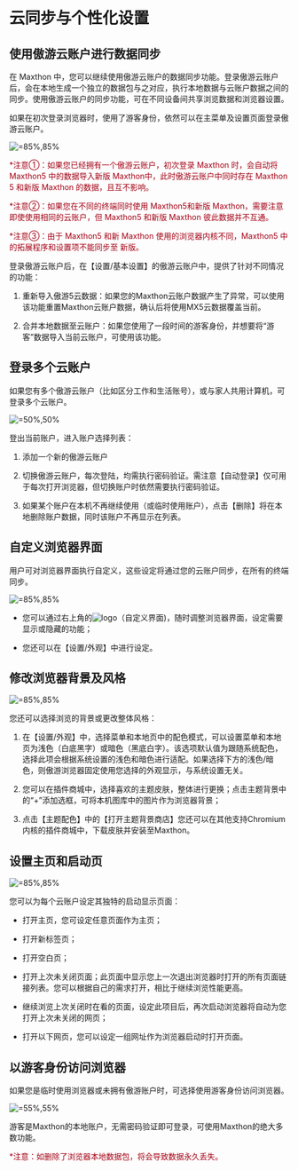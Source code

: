 # 云同步与个性化设置

## 使用傲游云账户进行数据同步

在 Maxthon 中，您可以继续使用傲游云账户的数据同步功能。登录傲游云账户后，会在本地生成一个独立的数据包与之对应，执行本地数据与云账户数据之间的同步。使用傲游云账户的同步功能，可在不同设备间共享浏览数据和浏览器设置。

如果在初次登录浏览器时，使用了游客身份，依然可以在主菜单及设置页面登录傲游云账户。

![](images/02-1.png "=85%,85%")

<font color=#A30014>*注意①：如果您已经拥有一个傲游云账户，初次登录 Maxthon 时，会自动将 Maxthon5 中的数据导入新版 Maxthon中，此时傲游云账户中同时存在 Maxthon 5 和新版 Maxthon 的数据，且互不影响。</font>

<font color=#A30014>*注意②：如果您在不同的终端同时使用 Maxthon5和新版 Maxthon，需要注意即使使用相同的云账户，但 Maxthon5 和新版 Maxthon 彼此数据并不互通。</font>

<font color=#A30014>*注意③：由于 Maxthon5 和新 Maxthon 使用的浏览器内核不同，Maxthon5 中的拓展程序和设置项不能同步至 新版。</font>

登录傲游云账户后，在【设置/基本设置】的傲游云账户中，提供了针对不同情况的功能：

1. 重新导入傲游5云数据：如果您的Maxthon云账户数据产生了异常，可以使用该功能重置Maxthon云账户数据，确认后将使用MX5云数据覆盖当前。

2. 合并本地数据至云账户：如果您使用了一段时间的游客身份，并想要将“游客”数据导入当前云账户，可使用该功能。

## 登录多个云账户

如果您有多个傲游云账户（比如区分工作和生活账号），或与家人共用计算机，可登录多个云账户。

![](images/02-2.png "=50%,50%")

登出当前账户，进入账户选择列表：

1. 添加一个新的傲游云账户

2. 切换傲游云账户，每次登陆，均需执行密码验证。需注意【自动登录】仅可用于每次打开浏览器，但切换账户时依然需要执行密码验证。

3. 如果某个账户在本机不再继续使用（或临时使用账户），点击【删除】将在本地删除账户数据，同时该账户不再显示在列表。

   

## 自定义浏览器界面

用户可对浏览器界面执行自定义，这些设定将通过您的云账户同步，在所有的终端同步。

![](images/02-3.png "=85%,85%")

- 您可以通过右上角的![logo](images/00-5.png)（自定义界面)，随时调整浏览器界面，设定需要显示或隐藏的功能；

- 您还可以在【设置/外观】中进行设定。


## 修改浏览器背景及风格

![](images/02-4.png "=85%,85%")

您还可以选择浏览的背景或更改整体风格：

1. 在【设置/外观】中，选择菜单和本地页中的配色模式，可以设置菜单和本地页为浅色（白底黑字）或暗色（黑底白字）。该选项默认值为跟随系统配色，选择此项会根据系统设置的浅色和暗色进行适配。如果选择下方的浅色/暗色，则傲游浏览器固定使用您选择的外观显示，与系统设置无关。

2. 您可以在插件商城中，选择喜欢的主题皮肤，整体进行更换；点击主题背景中的“+”添加选框，可将本机图库中的图片作为浏览器背景；

3. 点击【主题配色】中的【打开主题背景商店】您还可以在其他支持Chromium内核的插件商城中，下载皮肤并安装至Maxthon。

   

## 设置主页和启动页

![](images/02-5.png "=85%,85%")

您可以为每个云账户设定其独特的启动显示页面：

- 打开主页，您可设定任意页面作为主页；

- 打开新标签页；

- 打开空白页；

- 打开上次未关闭页面；此页面中显示您上一次退出浏览器时打开的所有页面链接列表。您可以根据自己的需求打开，相比于继续浏览性能更高。

- 继续浏览上次关闭时在看的页面，设定此项目后，再次启动浏览器将自动为您打开上次未关闭的网页；

- 打开以下网页，您可以设定一组网址作为浏览器启动时打开页面。

  

## 以游客身份访问浏览器

如果您是临时使用浏览器或未拥有傲游账户时，可选择使用游客身份访问浏览器。

![](images/02-6.png "=55%,55%")

游客是Maxthon的本地账户，无需密码验证即可登录，可使用Maxthon的绝大多数功能。

<font color=#A30014>*注意：如删除了浏览器本地数据包，将会导致数据永久丢失。</font>
